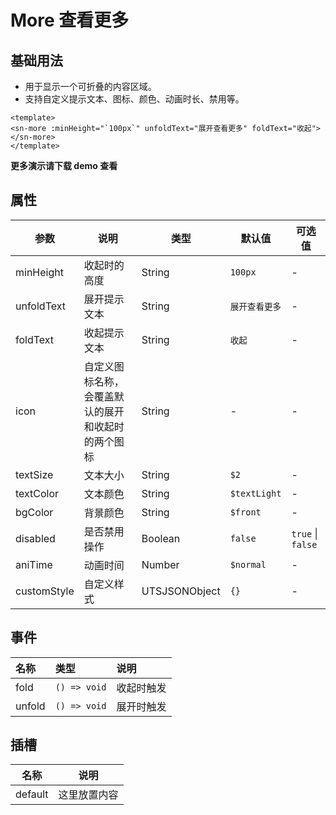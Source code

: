 # More 查看更多
## 基础用法
- 用于显示一个可折叠的内容区域。
- 支持自定义提示文本、图标、颜色、动画时长、禁用等。
```vue
<template>
<sn-more :minHeight="`100px`" unfoldText="展开查看更多" foldText="收起"></sn-more>
</template>
```
**更多演示请下载 demo 查看**
## 属性
| 参数        | 说明                                               | 类型          | 默认值         | 可选值            |
| ----------- | -------------------------------------------------- | ------------- | -------------- | ----------------- |
| minHeight   | 收起时的高度                                       | String        | `100px`        | -                 |
| unfoldText  | 展开提示文本                                       | String        | `展开查看更多` | -                 |
| foldText    | 收起提示文本                                       | String        | `收起`         | -                 |
| icon        | 自定义图标名称，会覆盖默认的展开和收起时的两个图标 | String        | -              | -                 |
| textSize    | 文本大小                                           | String        | `$2`           | -                 |
| textColor   | 文本颜色                                           | String        | `$textLight`   | -                 |
| bgColor     | 背景颜色                                           | String        | `$front`       | -                 |
| disabled    | 是否禁用操作                                       | Boolean       | `false`        | `true` \| `false` |
| aniTime     | 动画时间                                           | Number        | `$normal`      | -                 |
| customStyle | 自定义样式                                         | UTSJSONObject | `{}`           | -                 |
## 事件
| 名称   | 类型         | 说明       |
| :----- | :----------- | :--------- |
| fold   | `() => void` | 收起时触发 |
| unfold | `() => void` | 展开时触发 |

## 插槽

| 名称    | 说明         |
| ------- | ------------ |
| default | 这里放置内容 |

<DemoPhone name="sn-more" />
